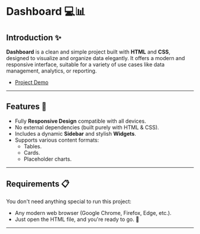 # Dashboard 💻📊

## Introduction ✨

**Dashboard** is a clean and simple project built with **HTML** and **CSS**, designed to visualize and organize data elegantly. It offers a modern and responsive interface, suitable for a variety of use cases like data management, analytics, or reporting.
- [Project Demo](https://abdulrahman-mohamed-amin.github.io/Dashbord/)
---

## Features 🚀

- Fully **Responsive Design** compatible with all devices.
- No external dependencies (built purely with HTML & CSS).
- Includes a dynamic **Sidebar** and stylish **Widgets**.
- Supports various content formats:
  - Tables.
  - Cards.
  - Placeholder charts.

---

## Requirements 📋

You don't need anything special to run this project:
- Any modern web browser (Google Chrome, Firefox, Edge, etc.).
- Just open the HTML file, and you're ready to go. 🚀

---

